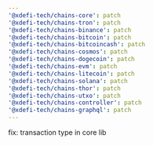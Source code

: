 ```yaml
---
'@xdefi-tech/chains-core': patch
'@xdefi-tech/chains-tron': patch
'@xdefi-tech/chains-binance': patch
'@xdefi-tech/chains-bitcoin': patch
'@xdefi-tech/chains-bitcoincash': patch
'@xdefi-tech/chains-cosmos': patch
'@xdefi-tech/chains-dogecoin': patch
'@xdefi-tech/chains-evm': patch
'@xdefi-tech/chains-litecoin': patch
'@xdefi-tech/chains-solana': patch
'@xdefi-tech/chains-thor': patch
'@xdefi-tech/chains-utxo': patch
'@xdefi-tech/chains-controller': patch
'@xdefi-tech/chains-graphql': patch
---
```


fix: transaction type in core lib
